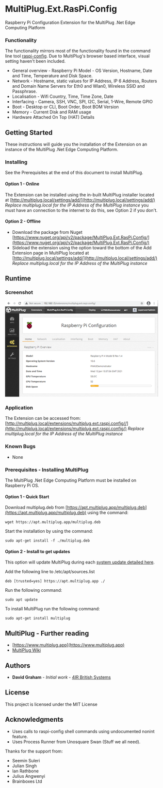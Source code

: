 # MultiPlug.Ext.RasPi.Config

Raspberry Pi Configuration Extension for the MultiPlug .Net Edge Computing Platform

### Functionality

The functionality mirrors most of the functionality found in the command line tool [raspi-config](https://www.raspberrypi.org/documentation/configuration/raspi-config.md). Due to MultiPlug's browser based interface, visual setting haven't been included.

* General overview - Raspberry Pi Model - OS Version, Hostname, Date and Time, Temperature and Disk Space.
* Network - Hostname, static values for IP Address, IP 6 Address, Routers and Domain Name Servers for Eth0 and Wlan0, Wireless SSID and Passphrase.
* Localisation - Wifi Country, Time, Time Zone, Date
* Interfacing - Camera, SSH, VNC, SPI, I2C, Serial, 1-Wire, Remote GPIO
* Boot - Desktop or CLI, Boot Order, Boot BOM Version
* Memory - Current Disk and RAM usage
* Hardware Attached On Top (HAT) Details

## Getting Started

These instructions will guide you the installation of the Extension on an instance of the MultiPlug .Net Edge Computing Platform.

### Installing

See the Prerequisites at the end of this document to install MultiPlug.

#### Option 1 - Online

The Extension can be installed using the in-built MultiPlug installer located at [http://multiplug.local/settings/add/](http://multiplug.local/settings/add/)
 *Replace multiplug.local for the IP Address of the MultiPlug instance* you must have an connection to the internet to do this, see Option 2 if you don't.
 
#### Option 2 - Offline

* Download the package from Nuget [https://www.nuget.org/api/v2/package/MultiPlug.Ext.RasPi.Config/](https://www.nuget.org/api/v2/package/MultiPlug.Ext.RasPi.Config/)
* Sideload the extension using the option toward the bottom of the Add Extension page in MultiPlug located at [http://multiplug.local/settings/add/](http://multiplug.local/settings/add/)
 *Replace multiplug.local for the IP Address of the MultiPlug instance*


## Runtime
### Screenshot

![Image of MultiPlug.Ext.RasPi.Config](https://raw.githubusercontent.com/Industry4/MultiPlug.Ext.RasPi.Config/master/media/screen-shot1.png)

### Application

The Extension can be accessed from: [http://multiplug.local/extensions/multiplug.ext.raspi.config//](http://multiplug.local/extensions/multiplug.ext.raspi.config/)
 *Replace multiplug.local for the IP Address of the MultiPlug instance*
 
### Known Bugs
* None

### Prerequisites - Installing MultiPlug

The MultiPlug .Net Edge Computing Platform must be installed on Raspberry Pi OS.

#### Option 1 - Quick Start

Download multiplug.deb from [https://apt.multiplug.app/multiplug.deb](https://apt.multiplug.app/multiplug.deb) using the command:

```
wget https://apt.multiplug.app/multiplug.deb
```

Start the installation by using the command:

```
sudo apt-get install -f ./multiplug.deb
```

#### Option 2 - Install to get updates

This option will update MultiPlug during each [system update detailed here](https://www.raspberrypi.org/documentation/raspbian/updating.md).

Add the following line to /etc/apt/sources.list

```
deb [trusted=yes] https://apt.multiplug.app ./
```
Run the following command:
```
sudo apt update
```
To install MultiPlug run the following command:
```
sudo apt-get install multiplug
```

## MultiPlug - Further reading

* [https://www.multiplug.app](https://www.multiplug.app)
* [MultiPlug Wiki](https://github.com/British-Systems/MultiPlug/wiki)

## Authors

* **David Graham** - *Initial work* - [4IR British Systems](https://4ir.uk)

## License

This project is licensed under the MIT License
## Acknowledgments

* Uses calls to raspi-config shell commands using undocumented nonint feature.
* Uses Process Runner from Unosquare Swan (Stuff we all need).

Thanks for the support from:
* Seemin Suleri
* Julian Singh
* Ian Rathbone
* Julius Angwenyi
* Brainboxes Ltd